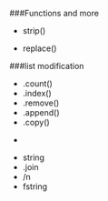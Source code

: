 ###Functions and more

- strip()
+ replace()

###list modification

*  .count()
*  .index()
*  .remove()
*  .append()
*  .copy()

-

* string
* .join
*  /n
*  fstring


